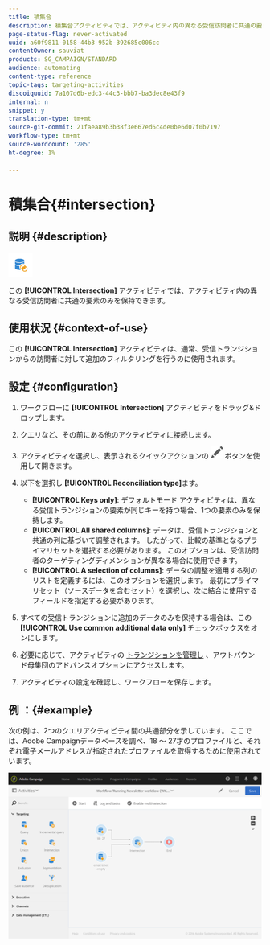 ```yaml
---
title: 積集合
description: 積集合アクティビティでは、アクティビティ内の異なる受信訪問者に共通の要素のみを保持できます。
page-status-flag: never-activated
uuid: a60f9811-0158-44b3-952b-392685c006cc
contentOwner: sauviat
products: SG_CAMPAIGN/STANDARD
audience: automating
content-type: reference
topic-tags: targeting-activities
discoiquuid: 7a107d6b-edc3-44c3-bbb7-ba3dec8e43f9
internal: n
snippet: y
translation-type: tm+mt
source-git-commit: 21faea89b3b38f3e667ed6c4de0be6d07f0b7197
workflow-type: tm+mt
source-wordcount: '285'
ht-degree: 1%

---
```



# 積集合{#intersection}

## 説明 {#description}

![](assets/intersection.png)

この **[!UICONTROL Intersection]** アクティビティでは、アクティビティ内の異なる受信訪問者に共通の要素のみを保持できます。

## 使用状況 {#context-of-use}

この **[!UICONTROL Intersection]** アクティビティは、通常、受信トランジションからの訪問者に対して追加のフィルタリングを行うのに使用されます。

## 設定 {#configuration}

1. ワークフローに **[!UICONTROL Intersection]** アクティビティをドラッグ&amp;ドロップします。
1. クエリなど、その前にある他のアクティビティに接続します。
1. アクティビティを選択し、表示されるクイックアクションの ![](assets/edit_darkgrey-24px.png) ボタンを使用して開きます。
1. 以下を選択し **[!UICONTROL Reconciliation type]**&#x200B;ます。

   * **[!UICONTROL Keys only]**: デフォルトモード アクティビティは、異なる受信トランジションの要素が同じキーを持つ場合、1つの要素のみを保持します。
   * **[!UICONTROL All shared columns]**: データは、受信トランジションと共通の列に基づいて調整されます。 したがって、比較の基準となるプライマリセットを選択する必要があります。 このオプションは、受信訪問者のターゲティングディメンションが異なる場合に使用できます。
   * **[!UICONTROL A selection of columns]**: データの調整を適用する列のリストを定義するには、このオプションを選択します。 最初にプライマリセット（ソースデータを含むセット）を選択し、次に結合に使用するフィールドを指定する必要があります。

1. すべての受信トランジションに追加のデータのみを保持する場合は、この **[!UICONTROL Use common additional data only]** チェックボックスをオンにします。
1. 必要に応じて、アクティビティの [トランジションを管理し](../../automating/using/activity-properties.md) 、アウトバウンド母集団のアドバンスオプションにアクセスします。
1. アクティビティの設定を確認し、ワークフローを保存します。

## 例 ：{#example}

次の例は、2つのクエリアクティビティ間の共通部分を示しています。 ここでは、Adobe Campaignデータベースを調べ、18 ～ 27才のプロファイルと、それぞれ電子メールアドレスが指定されたプロファイルを取得するために使用されています。

![](assets/wkf_intersection_example.png)

